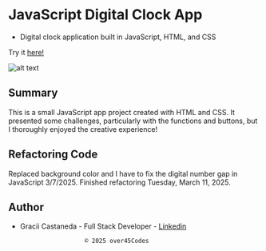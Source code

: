 # JavaScript Digital Clock App

- Digital clock application built in JavaScript, HTML, and CSS

Try it [here!](https://over45Codes.github.io/digital-clock/)

![alt text](https://github.com/over45Codes/digital-clock/blob/master/images/digitalclocklove.png)

## Summary

This is a small JavaScript app project created with HTML and CSS. It presented some challenges, particularly with the functions and buttons, but I thoroughly enjoyed the creative experience!

## Refactoring Code
Replaced background color and I have to fix the digital number gap in JavaScript 3/7/2025. Finished refactoring Tuesday, March 11, 2025. 

## Author

- Gracii Castaneda - Full Stack Developer - [Linkedin](https://www.linkedin.com/in/castanedagrace/)


                        © 2025 over45Codes

